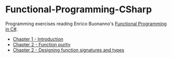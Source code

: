 # Functional-Programming-CSharp

Programming exercises reading Enrico Buonanno's [Functional Programming in C#](https://www.manning.com/books/functional-programming-in-c-sharp).

* [Chapter 1 - Introduction](chapter-1.md)
* [Chapter 2 - Function purity](chapter-2.md)
* [Chapter 2 - Designing function signatures and types](chapter-3.md)
